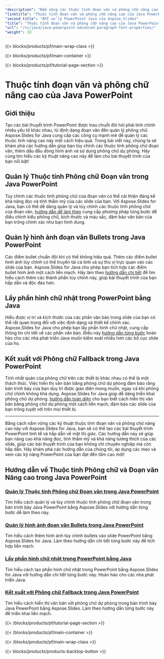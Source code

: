 ```yaml
---
"description": "Nắm vững các thuộc tính đoạn văn và phông chữ nâng cao trong Java PowerPoint bằng Aspose.Slides. Học cách tùy chỉnh phông chữ, thêm dấu đầu dòng hình ảnh và sử dụng phông chữ dự phòng."
"linktitle": "Thuộc tính đoạn văn và phông chữ nâng cao của Java PowerPoint"
"second_title": "API xử lý PowerPoint Java của Aspose.Slides"
"title": "Thuộc tính đoạn văn và phông chữ nâng cao của Java PowerPoint"
"url": "/vi/java/java-powerpoint-advanced-paragraph-font-properties/"
"weight": 28
---
```


{{< blocks/products/pf/main-wrap-class >}}

{{< blocks/products/pf/main-container >}}

{{< blocks/products/pf/tutorial-page-section >}}

# Thuộc tính đoạn văn và phông chữ nâng cao của Java PowerPoint

## Giới thiệu

Tạo các bài thuyết trình PowerPoint được trau chuốt đòi hỏi phải tinh chỉnh nhiều yếu tố khác nhau, từ định dạng đoạn văn đến quản lý phông chữ. Aspose.Slides for Java cung cấp các công cụ mạnh mẽ để quản lý các thuộc tính nâng cao này một cách hiệu quả. Trong bài viết này, chúng ta sẽ khám phá các hướng dẫn giúp bạn tùy chỉnh các thuộc tính phông chữ đoạn văn, thêm dấu đầu dòng hình ảnh và sử dụng phông chữ dự phòng. Hãy cùng tìm hiểu các kỹ thuật nâng cao này để làm cho bài thuyết trình của bạn nổi bật!

## Quản lý Thuộc tính Phông chữ Đoạn văn trong Java PowerPoint
Tùy chỉnh các thuộc tính phông chữ của đoạn văn có thể cải thiện đáng kể khả năng đọc và tính thẩm mỹ của các slide của bạn. Với Aspose.Slides for Java, bạn có thể dễ dàng quản lý và tùy chỉnh các thuộc tính phông chữ của đoạn văn. [hướng dẫn dễ làm theo](./manage-paragraph-font-properties-java-powerpoint/) cung cấp phương pháp từng bước để điều chỉnh kiểu phông chữ, kích thước và màu sắc, đảm bảo văn bản của bạn trông chính xác như bạn hình dung.

## Quản lý hình ảnh đoạn văn Bullets trong Java PowerPoint
Các điểm bullet chuẩn đôi khi có thể không hiệu quả. Thêm các điểm bullet hình ảnh tùy chỉnh có thể truyền tải cá tính và sự thú vị trực quan vào các slide của bạn. Aspose.Slides for Java cho phép bạn tích hợp các điểm bullet hình ảnh một cách liền mạch. Hãy làm theo [hướng dẫn chi tiết](./manage-paragraph-picture-bullets-java-powerpoint/) để tìm hiểu cách thêm các thành phần tùy chỉnh này, giúp bài thuyết trình của bạn hấp dẫn và độc đáo hơn.

## Lấy phần hình chữ nhật trong PowerPoint bằng Java
Hiểu được vị trí và kích thước của các phần văn bản trong slide của bạn có thể rất quan trọng đối với việc định dạng và thiết kế chính xác. Aspose.Slides for Java cho phép bạn lấy phần hình chữ nhật, cung cấp thông tin chi tiết về các phần văn bản. Điều này [hướng dẫn từng bước](./get-portion-rectangle-powerpoint-java/) hoàn hảo cho các nhà phát triển Java muốn kiểm soát nhiều hơn các bố cục slide của họ.

## Kết xuất với Phông chữ Fallback trong Java PowerPoint
Tính nhất quán của phông chữ trên các thiết bị khác nhau có thể là một thách thức. Việc hiển thị văn bản bằng phông chữ dự phòng đảm bảo rằng bản trình bày của bạn duy trì được giao diện mong muốn, ngay cả khi phông chữ chính không khả dụng. Aspose.Slides for Java giúp dễ dàng triển khai phông chữ dự phòng. [hướng dẫn toàn diện](./render-with-fallback-font-java-powerpoint/) cho bạn biết cách hiển thị văn bản bằng phông chữ dự phòng một cách liền mạch, đảm bảo các slide của bạn trông tuyệt vời trên mọi thiết bị.

---

Bằng cách nắm vững các kỹ thuật thuộc tính đoạn văn và phông chữ nâng cao này với Aspose.Slides for Java, bạn sẽ có thể tạo các bài thuyết trình PowerPoint tinh tế và hấp dẫn về mặt thị giác. Các hướng dẫn này sẽ giúp bạn nâng cao khả năng đọc, tính thẩm mỹ và khả năng tương thích của các slide, giúp các bài thuyết trình của bạn không chỉ chuyên nghiệp mà còn hấp dẫn. Hãy khám phá các hướng dẫn của chúng tôi, áp dụng các mẹo và xem các kỹ năng PowerPoint của bạn đạt đến tầm cao mới!
## Hướng dẫn về Thuộc tính Phông chữ và Đoạn văn Nâng cao trong Java PowerPoint
### [Quản lý Thuộc tính Phông chữ Đoạn văn trong Java PowerPoint](./manage-paragraph-font-properties-java-powerpoint/)
Tìm hiểu cách quản lý và tùy chỉnh thuộc tính phông chữ đoạn văn trong bản trình bày Java PowerPoint bằng Aspose.Slides với hướng dẫn từng bước dễ làm theo này.
### [Quản lý hình ảnh đoạn văn Bullets trong Java PowerPoint](./manage-paragraph-picture-bullets-java-powerpoint/)
Tìm hiểu cách thêm hình ảnh tùy chỉnh bullets vào slide PowerPoint bằng Aspose.Slides for Java. Làm theo hướng dẫn chi tiết từng bước này để tích hợp liền mạch.
### [Lấy phần hình chữ nhật trong PowerPoint bằng Java](./get-portion-rectangle-powerpoint-java/)
Tìm hiểu cách tạo phần hình chữ nhật trong PowerPoint bằng Aspose.Slides for Java với hướng dẫn chi tiết từng bước này. Hoàn hảo cho các nhà phát triển Java.
### [Kết xuất với Phông chữ Fallback trong Java PowerPoint](./render-with-fallback-font-java-powerpoint/)
Tìm hiểu cách hiển thị văn bản với phông chữ dự phòng trong bản trình bày Java PowerPoint bằng Aspose.Slides. Làm theo hướng dẫn từng bước này để triển khai liền mạch.

{{< /blocks/products/pf/tutorial-page-section >}}

{{< /blocks/products/pf/main-container >}}

{{< /blocks/products/pf/main-wrap-class >}}

{{< blocks/products/products-backtop-button >}}